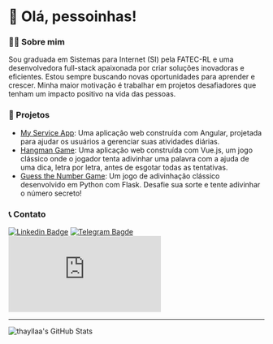 # 👋 Olá, pessoinhas!

### 👩‍🎓 Sobre mim
Sou graduada em Sistemas para Internet (SI) pela FATEC-RL e uma desenvolvedora full-stack apaixonada por criar soluções inovadoras e eficientes. Estou sempre buscando novas oportunidades para aprender e crescer. Minha maior motivação é trabalhar em projetos desafiadores que tenham um impacto positivo na vida das pessoas.

### 🚀 Projetos
- [My Service App](https://github.com/thayllaa/MyServiceApp): Uma aplicação web construída com Angular, projetada para ajudar os usuários a gerenciar suas atividades diárias.
- [Hangman Game](https://github.com/thayllaa/HangmanGame): Uma aplicação web construída com Vue.js, um jogo clássico onde o jogador tenta adivinhar uma palavra com a ajuda de uma dica, letra por letra, antes de esgotar todas as tentativas.
- [Guess the Number Game](https://github.com/thayllaa/GuessTheNumberGame): Um jogo de adivinhação clássico desenvolvido em Python com Flask. Desafie sua sorte e tente adivinhar o número secreto!

### 📞 Contato
[![Linkedin Badge](https://img.shields.io/badge/-LinkedIn|thayllaa-blue?style=flat-square&logo=Linkedin&logoColor=white&link=https://www.linkedin.com/in/thaylla-de-santana-bispo-dos-santos-894b42236/)](https://www.linkedin.com/in/thaylla-de-santana-bispo-dos-santos-894b42236/) 
[![Telegram Bagde](https://img.shields.io/badge/-Telegram|thayllaa-2CA5E0?style=flat-square&logo=Telegram&logoColor=white&link=https://t.me/thaylladesantanabispodossantos)](https://t.me/thaylladesantanabispodossantos)
[![Gmail Badge](https://img.shields.io/badge/-Email|thayllaa-ff1c51?style=flat-square&logo=Gmail&logoColor=white&link=mailto:thaylla.santana.ti@gmail.com)](mailto:thaylla.santana.ti@gmail.com) 

____

![thayllaa's GitHub Stats](https://github-readme-stats.vercel.app/api?username=thayllaa&show_icons=true&theme=tokyonight)
